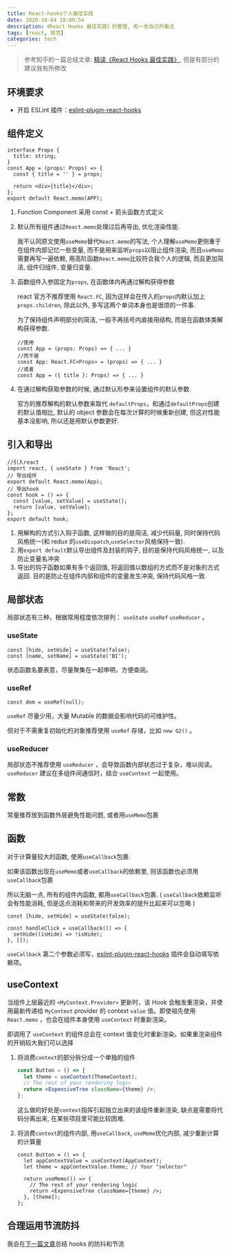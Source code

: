 ```yaml
---
title: React-hooks个人最佳实践
date: 2020-10-04 18:09:54
description: 《React Hooks 最佳实践》的整理, 和一些自己的看法
tags: [react, 规范]
categories: tech
---
```


> 参考知乎的一篇总结文章: [精读《React Hooks 最佳实践》](https://zhuanlan.zhihu.com/p/81752821), 但是有部分的建议我有所修改

## 环境要求

- 开启 ESLint 插件：[eslint-plugin-react-hooks](https://link.zhihu.com/?target=https%3A//www.npmjs.com/package/eslint-plugin-react-hooks)

## 组件定义

```tsx
interface Props {
  title: string;
}
const App = (props: Props) => {
  const { title = '' } = props;

  return <div>{title}</div>;
};
export default React.memo(APP);
```

1. Function Component 采用 const + 箭头函数方式定义

2. 默认所有组件通过`React.memo`处理过后再导出, 优化渲染性能.

   我不认同原文使用`useMemo`替代`React.memo`的写法, 个人理解`useMemo`更侧重于在组件内部记忆一些变量, 而不是用来监听`props`以阻止组件渲染, 而且`useMemo`需要再写一遍依赖, 用高阶函数`React.memo`比较符合我个人的逻辑, 而且更加简洁, 组件归组件, 变量归变量.

3. 函数组件入参固定为`props`, 在函数体内再通过解构获得参数

   react 官方不推荐使用 `React.FC`, 因为这样会在传入的`props`内默认加上`props.children`, 除此以外, 多写这两个单词本身也是很烦的一件事.

   为了保持组件声明部分的简洁, 一般不再括号内直接用结构, 而是在函数体类解构获得参数.

   ```tsx
   //使用
   const App = (props: Props) => { ... }
   //而不是
   const App: React.FC<Props> = (props) => { ... }
   //或者
   const App = ({ title }: Props) => { ... }
   ```

4. 在通过解构获取参数的时候, 通过默认形参来设置组件的默认参数.

   官方的推荐解构的默认参数来取代 `defaultProps`，和通过`defaultProps`创建的默认值相比, 默认的 object 参数会在每次计算的时候重新创建, 但这对性能基本没影响, 所以还是用默认参数更好.

## 引入和导出

```tsx
//引入react
import react, { useState } from 'React';
// 导出组件
export default React.memo(App);
// 导出hook
const hook = () => {
  const [value, setValue] = useState();
  return [value, setValue];
};
export default hook;
```

1. 用解构的方式引入钩子函数, 这样做的目的是简洁, 减少代码量, 同时保持代码风格统一(和 redux 的`useDispatch`,`useSelector`风格保持一致).
2. 用`export default`默认导出组件及封装的钩子, 目的是保持代码风格统一, 以及防止变量名冲突
3. 导出的钩子函数如果有多个返回值, 将返回值以数组的方式而不是对象的方式返回. 目的是防止在组件内部和组件的变量发生冲突, 保持代码风格一致.

## 局部状态

局部状态有三种，根据常用程度依次排列： `useState` `useRef` `useReducer` 。

### useState

```tsx
const [hide, setHide] = useState(false);
const [name, setName] = useState('BI');
```

状态函数名要表意，尽量聚集在一起申明，方便查阅。

### useRef

```tsx
const dom = useRef(null);
```

`useRef` 尽量少用，大量 Mutable 的数据会影响代码的可维护性。

但对于不需重复初始化的对象推荐使用 `useRef` 存储，比如 `new G2()` 。

### useReducer

局部状态不推荐使用 `useReducer` ，会导致函数内部状态过于复杂，难以阅读。 `useReducer` 建议在多组件间通信时，结合 `useContext` 一起使用。

## 常数

常量推荐放到函数外层避免性能问题, 或者用`useMemo`包裹

## 函数

对于计算量较大的函数, 使用`useCallback`包裹.

如果该函数出现在`useMemo`或者`useCallback`的依赖里, 则该函数也必须用`useCallback`包裹

所以无脑一点, 所有的组件内函数, 都用`useCallback`包裹. ( `useCallback`依赖监听会有性能消耗, 但是这点消耗和带来的开发效率的提升比起来可以忽略 )

```tsx
const [hide, setHide] = useState(false);

const handleClick = useCallback(() => {
  setHide((isHide) => !isHide);
}, []);
```

`useCallback` 第二个参数必须写，[eslint-plugin-react-hooks](https://link.zhihu.com/?target=https%3A//www.npmjs.com/package/eslint-plugin-react-hooks) 插件会自动填写依赖项。

## useContext

当组件上层最近的 `<MyContext.Provider>` 更新时，该 Hook 会触发重渲染，并使用最新传递给 `MyContext` provider 的 context `value` 值。即使祖先使用 `React.memo` ，也会在组件本身使用 `useContext` 时重新渲染。

即调用了 `useContext` 的组件总会在 context 值变化时重新渲染。如果重渲染组件的开销较大我们可以选择

1. 将消费`context`的部分拆分成一个单独的组件

   ```jsx
   const Button = () => {
     let theme = useContext(ThemeContext);
     // The rest of your rendering logic
     return <ExpensiveTree className={theme} />;
   };
   ```

   这么做的好处是`context`指挥引起独立出来的该组件重新渲染, 缺点是需要将代码分离出来, 在某些项目里可能比较困难.

2. 将消费`context`的组件内部, 用`useCallback`, `useMemo`优化内部, 减少重新计算的计算量

   ```tsx
   const Button = () => {
     let appContextValue = useContext(AppContext);
     let theme = appContextValue.theme; // Your "selector"

     return useMemo(() => {
       // The rest of your rendering logic
       return <ExpensiveTree className={theme} />;
     }, [theme]);
   };
   ```

## 合理运用节流防抖

我会在[下一篇文章](/React-hooks防抖和节流/)总结 hooks 的防抖和节流
